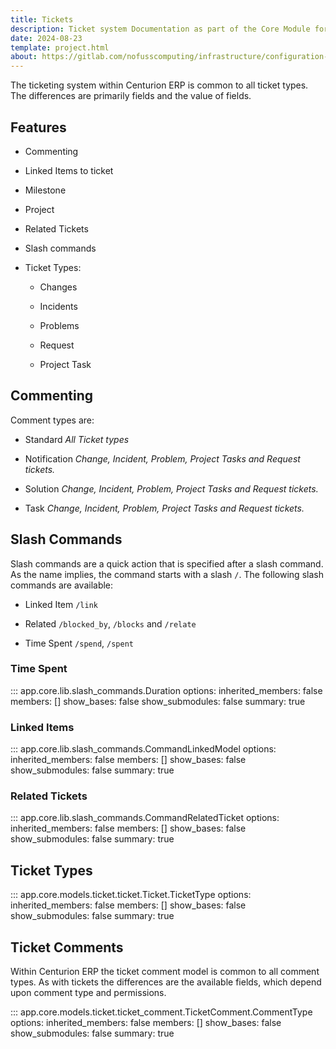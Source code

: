 ```yaml
---
title: Tickets
description: Ticket system Documentation as part of the Core Module for Centurion ERP by No Fuss Computing
date: 2024-08-23
template: project.html
about: https://gitlab.com/nofusscomputing/infrastructure/configuration-management/centurion_erp
---
```


The ticketing system within Centurion ERP is common to all ticket types. The differences are primarily fields and the value of fields.


## Features

- Commenting

- Linked Items to ticket

- Milestone

- Project

- Related Tickets

- Slash commands

- Ticket Types:

    - Changes

    - Incidents

    - Problems

    - Request

    - Project Task


## Commenting

Comment types are:

- Standard _All Ticket types_

- Notification _Change, Incident, Problem, Project Tasks and Request tickets._

- Solution _Change, Incident, Problem, Project Tasks and Request tickets._

- Task _Change, Incident, Problem, Project Tasks and Request tickets._


## Slash Commands

Slash commands are a quick action that is specified after a slash command. As the name implies, the command starts with a slash `/`. The following slash commands are available:

- Linked Item `/link`

- Related `/blocked_by`, `/blocks` and `/relate`

- Time Spent `/spend`, `/spent`


### Time Spent

::: app.core.lib.slash_commands.Duration
    options:
        inherited_members: false
        members: []
        show_bases: false
        show_submodules: false
        summary: true


### Linked Items

::: app.core.lib.slash_commands.CommandLinkedModel
    options:
        inherited_members: false
        members: []
        show_bases: false
        show_submodules: false
        summary: true


### Related Tickets

::: app.core.lib.slash_commands.CommandRelatedTicket
    options:
        inherited_members: false
        members: []
        show_bases: false
        show_submodules: false
        summary: true


## Ticket Types

::: app.core.models.ticket.ticket.Ticket.TicketType
    options:
        inherited_members: false
        members: []
        show_bases: false
        show_submodules: false
        summary: true


## Ticket Comments

Within Centurion ERP the ticket comment model is common to all comment types. As with tickets the differences are the available fields, which depend upon comment type and permissions.

::: app.core.models.ticket.ticket_comment.TicketComment.CommentType
    options:
        inherited_members: false
        members: []
        show_bases: false
        show_submodules: false
        summary: true
